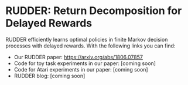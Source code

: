 # RUDDER: Return Decomposition for Delayed Rewards

RUDDER efficiently learns optimal policies in finite Markov decision processes with delayed rewards.
With the following links you can find:
- Our RUDDER paper: https://arxiv.org/abs/1806.07857
- Code for toy task experiments in our paper: [coming soon]
- Code for Atari experiments in our paper: [coming soon]
- RUDDER blog: [coming soon]
